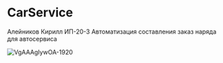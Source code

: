 # CarService
Алейников Кирилл ИП-20-3
Автоматизация составления заказ наряда для автосервиса

![VgAAAgIywOA-1920](https://github.com/kirillaleynikov/CarServiceApi/assets/106805966/8bf309c3-d7ac-4fcd-a3af-495f5aa635b2)
